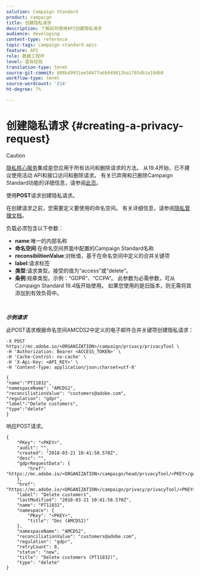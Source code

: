 ```yaml
---
solution: Campaign Standard
product: campaign
title: 创建隐私请求
description: 了解如何使用API创建隐私请求
audience: developing
content-type: reference
topic-tags: campaign-standard-apis
feature: API
role: 数据工程师
level: 富有经验
translation-type: tm+mt
source-git-commit: 088b49931ee5047fa6b949813ba17654b1e10d60
workflow-type: tm+mt
source-wordcount: '214'
ht-degree: 7%

---
```



# 创建隐私请求 {#creating-a-privacy-request}

>[!CAUTION]
>
>[隐私核心服务](https://adobe.io/apis/cloudplatform/gdpr.html)集成是您应用于所有访问和删除请求的方法。 从19.4开始，已不建议使用活动 API和接口访问和删除请求。 有关已弃用和已删除Campaign Standard功能的详细信息，请参阅[此页](../../rn/using/deprecated-features.md)。

使用&#x200B;**POST**&#x200B;请求创建隐私请求。

在创建请求之前，您需要定义要使用的命名空间。 有关详细信息，请参阅[隐私管理文档](https://helpx.adobe.com/cn/campaign/kb/acs-privacy.html#ManagingPrivacyRequests)。

负载必须包含以下参数：

* **name**:唯一的内部名称
* **命名空间**:在命名空间界面中配置的Campaign Standard名称
* **reconsiblitionValue**:对帐值，基于在命名空间中定义的合并关键项
* **label**:请求标签
* **类型**:请求类型。接受的值为“access”或“delete”。
* **条例**:规章类型。示例：“GDPR”、“CCPA”。 此参数为必需参数，可从Campaign Standard 19.4版开始使用。 如果您使用的是旧版本，则无需将其添加到有效负荷中。

<br/>

***示例请求***

此POST请求根据命名空间AMCDS2中定义的电子邮件合并关键项创建隐私请求：

```
-X POST https://mc.adobe.io/<ORGANIZATION>/campaign/privacy/privacyTool \
-H 'Authorization: Bearer <ACCESS_TOKEN>' \
-H 'Cache-Control: no-cache' \
-H 'X-Api-Key: <API_KEY>' \
-H 'Content-Type: application/json;charset=utf-8'

{
"name":"PT11832",
"namespaceName": "AMCDS2",
"reconciliationValue": "customers@adobe.com",
"regulation": "gdpr",
"label":"Delete customers",
"type":"delete"
}
```

响应POST请求。

```
{
    "PKey": "<PKEY>",
    "audit": "",
    "created": "2018-03-21 10:41:58.570Z",
    "desc": "",
    "gdprRequestData": {
        "href": "https://mc.adobe.io/<ORGANIZATION>/campaign/head/privacyTool/<PKEY>/gdprRequestData/"
    },
    "href": "https://mc.adobe.io/<ORGANIZATION>/campaign/privacy/privacyTool/<PKEY>",
    "label": "Delete customers",
    "lastModified": "2018-03-21 10:41:58.570Z",
    "name": "PT11832",
    "namespace": {
        "PKey": "<PKEY>",
        "title": "Doc (AMCDS2)"
    },
    "namespaceName": "AMCDS2",
    "reconciliationValue": "customers@adobe.com",
    "regulation": "gdpr",
    "retryCount": 0,
    "status": "new",
    "title": "Delete customers (PT11832)",
    "type": "delete"
}
```
